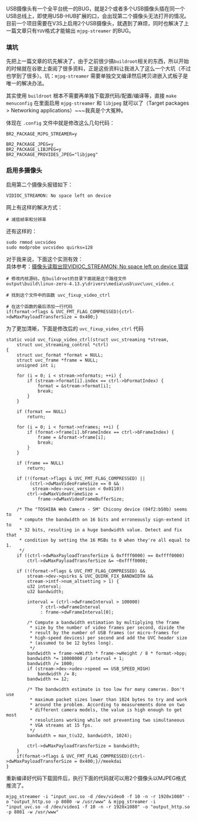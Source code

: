 USB摄像头有一个全平台统一的BUG，就是2个或者多个USB摄像头插在同一个USB总线上，即使用USB-HUB扩展的口，会出现第二个摄像头无法打开的情况。目前一个项目需要在V3S上启用2个USB摄像头，就遇到了麻烦，同时也解决了上一篇文章只有`YUV`格式才能输出 `mjpg-streamer` 的BUG。

### 填坑
先把上一篇文章的坑先解决了，由于之前很少搞`buildroot`相关的东西，所以开始的时候就在谷歌上查阅了很多资料，正是这些资料让我进入了这么一个大坑（不过也学到了很多）。坑：`mjpg-streamer` 需要单独交叉编译然后拷贝进嵌入式板子是唯一的解决办法。

其实使用 `buildroot` 根本不需要再单独下载源代码/配置/编译等，直接 `make menuconfig` 在里面启用 `mjpg-streamer` 和 `libjpeg` 就可以了（Target packages > Networking applications）~~~我真是个大冤种。

体现在 `.config` 文件中就是修改这么几句代码：
```
BR2_PACKAGE_MJPG_STREAMER=y

BR2_PACKAGE_JPEG=y
BR2_PACKAGE_LIBJPEG=y
BR2_PACKAGE_PROVIDES_JPEG="libjpeg"
```

### 启用多摄像头

启用第二个摄像头报错如下：

```
VIDIOC_STREAMON: No space left on device
```

网上有这样的解决方式：
```
# 减低帧率和分辨率
```

还有这样的：

```
sudo rmmod uvcvideo
sudo modprobe uvcvideo quirks=128
```

对于我来说，下面这个实测有效：  
具体参考：[摄像头读取出现VIDIOC_STREAMON: No space left on device 错误](https://www.twblogs.net/a/5db2f553bd9eee310ee6580a/?lang=zh-cn)

```
# 修改内核源码，在buildroot的目录下面就是这个路径文件
output\build\linux-zero-4.13.y\drivers\media\usb\uvc\uvc_video.c

# 找到这个文件中的函数 uvc_fixup_video_ctrl

# 在这个函数的最后添加一行代码
if(format->flags & UVC_FMT_FLAG_COMPRESSED){ctrl->dwMaxPayloadTransferSize = 0x400;}

```

为了更加清晰，下面是修改后的 `uvc_fixup_video_ctrl` 代码

```
static void uvc_fixup_video_ctrl(struct uvc_streaming *stream,
	struct uvc_streaming_control *ctrl)
{
	struct uvc_format *format = NULL;
	struct uvc_frame *frame = NULL;
	unsigned int i;

	for (i = 0; i < stream->nformats; ++i) {
		if (stream->format[i].index == ctrl->bFormatIndex) {
			format = &stream->format[i];
			break;
		}
	}

	if (format == NULL)
		return;

	for (i = 0; i < format->nframes; ++i) {
		if (format->frame[i].bFrameIndex == ctrl->bFrameIndex) {
			frame = &format->frame[i];
			break;
		}
	}

	if (frame == NULL)
		return;

	if (!(format->flags & UVC_FMT_FLAG_COMPRESSED) ||
	     (ctrl->dwMaxVideoFrameSize == 0 &&
	      stream->dev->uvc_version < 0x0110))
		ctrl->dwMaxVideoFrameSize =
			frame->dwMaxVideoFrameBufferSize;

	/* The "TOSHIBA Web Camera - 5M" Chicony device (04f2:b50b) seems to
	 * compute the bandwidth on 16 bits and erroneously sign-extend it to
	 * 32 bits, resulting in a huge bandwidth value. Detect and fix that
	 * condition by setting the 16 MSBs to 0 when they're all equal to 1.
	 */
	if ((ctrl->dwMaxPayloadTransferSize & 0xffff0000) == 0xffff0000)
		ctrl->dwMaxPayloadTransferSize &= ~0xffff0000;

	if (!(format->flags & UVC_FMT_FLAG_COMPRESSED) &&
	    stream->dev->quirks & UVC_QUIRK_FIX_BANDWIDTH &&
	    stream->intf->num_altsetting > 1) {
		u32 interval;
		u32 bandwidth;

		interval = (ctrl->dwFrameInterval > 100000)
			 ? ctrl->dwFrameInterval
			 : frame->dwFrameInterval[0];

		/* Compute a bandwidth estimation by multiplying the frame
		 * size by the number of video frames per second, divide the
		 * result by the number of USB frames (or micro-frames for
		 * high-speed devices) per second and add the UVC header size
		 * (assumed to be 12 bytes long).
		 */
		bandwidth = frame->wWidth * frame->wHeight / 8 * format->bpp;
		bandwidth *= 10000000 / interval + 1;
		bandwidth /= 1000;
		if (stream->dev->udev->speed == USB_SPEED_HIGH)
			bandwidth /= 8;
		bandwidth += 12;

		/* The bandwidth estimate is too low for many cameras. Don't use
		 * maximum packet sizes lower than 1024 bytes to try and work
		 * around the problem. According to measurements done on two
		 * different camera models, the value is high enough to get most
		 * resolutions working while not preventing two simultaneous
		 * VGA streams at 15 fps.
		 */
		bandwidth = max_t(u32, bandwidth, 1024);

		ctrl->dwMaxPayloadTransferSize = bandwidth;
	}
	if(format->flags & UVC_FMT_FLAG_COMPRESSED){ctrl->dwMaxPayloadTransferSize = 0x400;}//meekdai
}
```

重新编译好代码下载固件后，执行下面的代码就可以用2个摄像头以MJPEG格式推流了。
```
mjpg_streamer -i "input_uvc.so -d /dev/video0 -f 10 -n -r 1920x1080" -o "output_http.so -p 8080 -w /usr/www" & mjpg_streamer -i "input_uvc.so -d /dev/video1 -f 10 -n -r 1920x1080" -o "output_http.so -p 8081 -w /usr/www"
```


